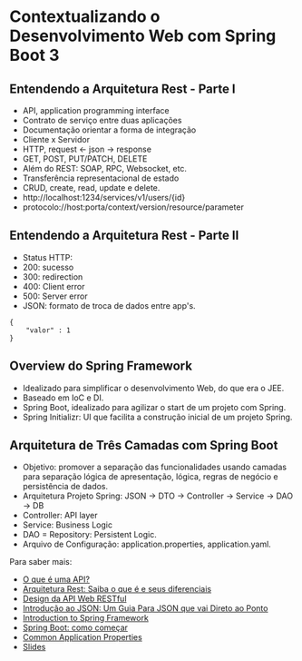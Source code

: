 # Contextualizando o Desenvolvimento Web com Spring Boot 3

## Entendendo a Arquitetura Rest - Parte I

- API, application programming interface
- Contrato de serviço entre duas aplicações
- Documentação orientar a forma de integração
- Cliente x Servidor
- HTTP, request <- json -> response
- GET, POST, PUT/PATCH, DELETE
- Além do REST: SOAP, RPC, Websocket, etc.
- Transferência representacional de estado
- CRUD, create, read, update e delete.
- http://localhost:1234/services/v1/users/{id}
- protocolo://host:porta/context/version/resource/parameter

## Entendendo a Arquitetura Rest - Parte II

- Status HTTP: 
- 200: sucesso
- 300: redirection
- 400: Client error
- 500: Server error
- JSON: formato de troca de dados entre app's.

```
{
    "valor" : 1
}
```


## Overview do Spring Framework

- Idealizado para simplificar o desenvolvimento Web, do que era o JEE.
- Baseado em IoC e DI.
- Spring Boot, idealizado para agilizar o start de um projeto com Spring.
- Spring Initializr: UI que facilita a construção inicial de um projeto Spring.

## Arquitetura de Três Camadas com Spring Boot

- Objetivo: promover a separação das funcionalidades usando camadas para separação lógica de apresentação, lógica, regras de negócio e persistência de dados.
- Arquitetura Projeto Spring: JSON -> DTO -> Controller -> Service -> DAO -> DB
- Controller: API layer
- Service: Business Logic
- DAO = Repository: Persistent Logic.
- Arquivo de Configuração: application.properties, application.yaml.

Para saber mais:

- [O que é uma API?](https://aws.amazon.com/pt/what-is/api/)
- [Arquitetura Rest: Saiba o que é e seus diferenciais](https://www.totvs.com/blog/developers/rest/)
- [Design da API Web RESTful](https://learn.microsoft.com/pt-br/azure/architecture/best-practices/api-design)
- [Introdução ao JSON: Um Guia Para JSON que vai Direto ao Ponto](https://www.amazon.com.br/Introdu%C3%A7%C3%A3o-JSON-Guia-Direto-Ponto/dp/8575224514?keywords=introdu%C3%A7%C3%A3o+ao+json+um+guia+para+json+que+vai+direto+ao+ponto&qid=1672489051&sprefix=json,aps,188&sr=8-1&linkCode=sl1&tag=cami08-20&linkId=0ca047e8b97212a1357581d005eb5440&language=pt_BR&ref_=as_li_ss_tl)
- [Introduction to Spring Framework](https://docs.spring.io/spring-framework/docs/3.0.x/spring-framework-reference/html/overview.html)
- [Spring Boot: como começar](https://www.zup.com.br/blog/spring-boot)
- [Common Application Properties](https://docs.spring.io/spring-boot/docs/current/reference/html/application-properties.html#appendix.application-properties.core)
- [Slides](https://academiapme-my.sharepoint.com/:p:/g/personal/renato_dio_me/ERVAxF7Z_uBIoMMef0ns7EUB-pRDR2J0pSJ4PS29L27_2w?e=2y1vhV)

